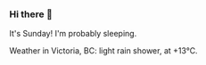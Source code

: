 ### Hi there :wave:

It's Sunday! I'm probably sleeping.

Weather in Victoria, BC: light rain shower, at +13°C.
